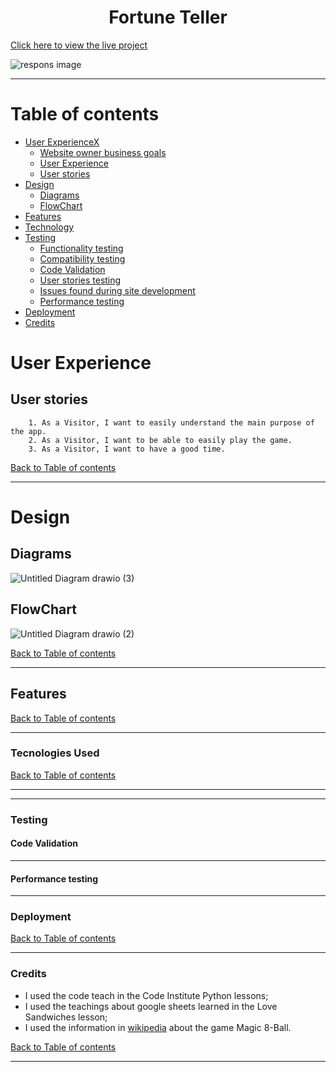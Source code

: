 <h1 align="center">Fortune Teller</h1>

[Click here to view the live project](https://the-best-fortune-teller.herokuapp.com/)

![respons image](https://user-images.githubusercontent.com/83631970/158982938-31d7a8e8-ce44-4206-826c-b82d7466fc5e.png)

---

# Table of contents

- [User ExperienceX](#ux)
    - [Website owner business goals](#website-owner-business-goals)
    - [User Experience](#user-stories)
    - [User stories](#user-stories)
- [Design](#design)
    - [Diagrams](#diagrams)
    - [FlowChart](#flowchart)
- [Features](#features)
- [Technology](#technology)
- [Testing](#testing)
    - [Functionality testing](#functionality-testing)
    - [Compatibility testing](#compatibility-testing)
    - [Code Validation](#code-validation)
    - [User stories testing](#user-stories-testing)
    - [Issues found during site development](#issues-found-during-site-development)
    - [Performance testing](#performance-testing)
- [Deployment](#deployment)
- [Credits](#credits)

# User Experience
## User stories

        1. As a Visitor, I want to easily understand the main purpose of the app.
        2. As a Visitor, I want to be able to easily play the game.
        3. As a Visitor, I want to have a good time.
[Back to Table of contents](#table-of-contents)
___

# Design
## Diagrams
![Untitled Diagram drawio (3)](https://user-images.githubusercontent.com/83631970/158985056-3863ab94-95ef-4c51-bb21-76a673c045b1.png)

## FlowChart
![Untitled Diagram drawio (2)](https://user-images.githubusercontent.com/83631970/158984895-530972f0-eeea-4029-b98b-bf75c48277c1.png)

[Back to Table of contents](#table-of-contents)
___


## Features

[Back to Table of contents](#table-of-contents)
___

### Tecnologies Used


[Back to Table of contents](#table-of-contents)
___


___

### Testing
#### Code Validation
___

#### Performance testing
___

### Deployment

[Back to Table of contents](#table-of-contents)
___

### Credits

* I used the code teach in the Code Institute Python lessons;
* I used the teachings about google sheets learned in the Love Sandwiches lesson;
* I used the information in [wikipedia](https://en.wikipedia.org/wiki/Magic_8-ball) about the game Magic 8-Ball.

[Back to Table of contents](#table-of-contents)
___

